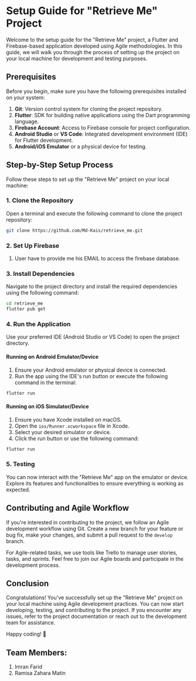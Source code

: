 #  Setup Guide for "Retrieve Me" Project

Welcome to the setup guide for the "Retrieve Me" project, a Flutter and Firebase-based application developed using Agile methodologies. In this guide, we will walk you through the process of setting up the project on your local machine for development and testing purposes.

## Prerequisites

Before you begin, make sure you have the following prerequisites installed on your system:

1. **Git**: Version control system for cloning the project repository.
2. **Flutter**: SDK for building native applications using the Dart programming language.
3. **Firebase Account**: Access to Firebase console for project configuration.
4. **Android Studio** or **VS Code**: Integrated development environment (IDE) for Flutter development.
5. **Android/iOS Emulator** or a physical device for testing.

## Step-by-Step Setup Process

Follow these steps to set up the "Retrieve Me" project on your local machine:

### 1. Clone the Repository

Open a terminal and execute the following command to clone the project repository:

```bash
git clone https://github.com/Md-Kais/retrieve_me.git
```

### 2. Set Up Firebase

1. User have to provide me his EMAIL to access the firebase database.

### 3. Install Dependencies

Navigate to the project directory and install the required dependencies using the following command:

```bash
cd retrieve_me
flutter pub get
```

### 4. Run the Application

Use your preferred IDE (Android Studio or VS Code) to open the project directory.

#### Running on Android Emulator/Device

1. Ensure your Android emulator or physical device is connected.
2. Run the app using the IDE's run button or execute the following command in the terminal:

```bash
flutter run
```

#### Running on iOS Simulator/Device

1. Ensure you have Xcode installed on macOS.
2. Open the `ios/Runner.xcworkspace` file in Xcode.
3. Select your desired simulator or device.
4. Click the run button or use the following command:

```bash
flutter run
```

### 5. Testing

You can now interact with the "Retrieve Me" app on the emulator or device. Explore its features and functionalities to ensure everything is working as expected.

## Contributing and Agile Workflow

If you're interested in contributing to the project, we follow an Agile development workflow using Git. Create a new branch for your feature or bug fix, make your changes, and submit a pull request to the `develop` branch.

For Agile-related tasks, we use tools like Trello  to manage user stories, tasks, and sprints. Feel free to join our Agile boards and participate in the development process.

## Conclusion

Congratulations! You've successfully set up the "Retrieve Me" project on your local machine using Agile development practices. You can now start developing, testing, and contributing to the project. If you encounter any issues, refer to the project documentation or reach out to the development team for assistance.

Happy coding! 🚀

## Team Members:
1. Imran Farid
2. Ramisa Zahara Matin

